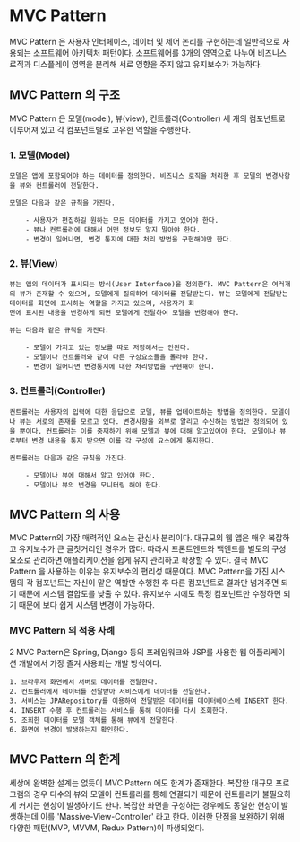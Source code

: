# MVC Pattern

MVC Pattern 은 사용자 인터페이스, 데이터 및 제어 논리를 구현하는데 일반적으로 사용되는 소프트웨어 아키텍처 패턴이다. 소프트웨어를 3개의 영역으로 나누어 비즈니스 로직과 디스플레이 영역을 분리해 서로 영향을 주지 않고 유지보수가 가능하다.

## MVC Pattern 의 구조

 MVC Pattern 은 모델(model), 뷰(view), 컨트롤러(Controller) 세 개의 컴포넌트로 이루어져 있고 각 컴포넌트별로 고유한 역할을 수행한다.

### 1. 모델(Model)

    모델은 앱에 포함되어야 하는 데이터를 정의한다. 비즈니스 로직을 처리한 후 모델의 변경사항을 뷰와 컨트롤러에 전달한다. 

    모델은 다음과 같은 규칙을 가진다.

        - 사용자가 편집하길 원하는 모든 데이터를 가지고 있어야 한다.
        - 뷰나 컨트롤러에 대해서 어떤 정보도 알지 말아야 한다.
        - 변경이 일어나면, 변경 통지에 대한 처리 방법을 구현해야만 한다.

### 2. 뷰(View)

    뷰는 앱의 데이터가 표시되는 방식(User Interface)을 정의한다. MVC Pattern은 여러개의 뷰가 존재할 수 있으며, 모델에게 질의하여 데이터를 전달받는다. 뷰는 모델에게 전달받는 데이터를 화면에 표시하는 역할을 가지고 있으며, 사용자가 화
    면에 표시된 내용을 변경하게 되면 모델에게 전달하여 모델을 변경해야 한다.

    뷰는 다음과 같은 규칙을 가진다.

        - 모델이 가지고 있는 정보를 따로 저장해서는 안된다.
        - 모델이나 컨트롤러와 같이 다른 구성요소들을 몰라야 한다.
        - 변경이 일어나면 변경통지에 대한 처리방법을 구현해야 한다.

### 3. 컨트롤러(Controller)

    컨트롤러는 사용자의 입력에 대한 응답으로 모델, 뷰를 업데이트하는 방법을 정의한다. 모델이나 뷰는 서로의 존재를 모르고 있다. 변경사항을 외부로 알리고 수신하는 방법만 정의되어 있을 뿐이다. 컨트롤러는 이를 중재하기 위해 모델과 뷰에 대해 알고있어야 한다. 모델이나 뷰로부터 변경 내용을 통지 받으면 이를 각 구성에 요소에게 통지한다.

    컨트롤러는 다음과 같은 규칙을 가진다.

        - 모델이나 뷰에 대해서 알고 있어야 한다.
        - 모델이나 뷰의 변경을 모니터링 해야 한다.

## MVC Pattern 의 사용

MVC Pattern의 가장 매력적인 요소는 관심사 분리이다. 대규모의 웹 앱은 매우 복잡하고 유지보수가 큰 골칫거리인 경우가 많다. 따라서 프론트엔드와 백엔드를 별도의 구성 요소로 관리하면 애플리케이션을 쉽게 유지 관리하고 확장할 수 있다. 결국 MVC Pattern 을 사용하는 이유는 유지보수의 편리성 때문이다. MVC Pattern을 가진 시스템의 각 컴포넌트는 자신이 맡은 역할만 수행한 후 다른 컴포넌트로 결과만 넘겨주면 되기 때문에 시스템 결합도를 낮출 수 있다. 유지보수 시에도 특정 컴포넌트만 수정하면 되기 때문에 보다 쉽게 시스템 변경이 가능하다.

### MVC Pattern 의 적용 사례
2
MVC Pattern은 Spring, Django 등의 프레임워크와 JSP를 사용한 웹 어플리케이션 개발에서 가장 즐겨 사용되는 개발 방식이다. 

    1. 브라우저 화면에서 서버로 데이터를 전달한다.
    2. 컨트롤러에서 데이터를 전달받아 서비스에게 데이터를 전달한다.
    3. 서비스는 JPARepository를 이용하여 전달받은 데이터를 데이터베이스에 INSERT 한다.
    4. INSERT 수행 후 컨트롤러는 서비스를 통해 데이터를 다시 조회한다.
    5. 조회한 데이터를 모델 객체를 통해 뷰에게 전달한다.
    6. 화면에 변경이 발생하는지 확인한다.

## MVC Pattern 의 한계

세상에 완벽한 설계는 없듯이 MVC Pattern 에도 한계가 존재한다. 복잡한 대규모 프로그램의 경우 다수의 뷰와 모델이 컨트롤러를 통해 연결되기 때문에 컨트롤러가 불필요하게 커지는 현상이 발생하기도 한다. 복잡한 화면을 구성하는 경우에도 동일한 현상이 발생하는데 이를 'Massive-View-Controller' 라고 한다. 이러한 단점을 보완하기 위해 다양한 패턴(MVP, MVVM, Redux Pattern)이 파생되었다.